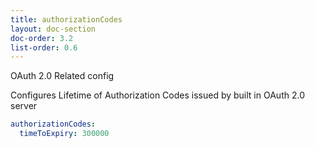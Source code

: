 ```yaml
---
title: authorizationCodes
layout: doc-section
doc-order: 3.2
list-order: 0.6
---
```


OAuth 2.0 Related config

Configures Lifetime of Authorization Codes issued by built in OAuth 2.0 server
```yml
authorizationCodes:
  timeToExpiry: 300000
```